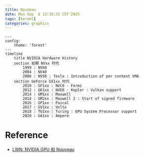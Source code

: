 ```yaml
---
title: Nouveau
date: Mon Sep  8 13:18:33 CST 2025
tags: [kernel]
categories: graphics
---
```


```mermaid
---
config:
    theme: 'forest'
---
timeline
    title NVIDIA Hardware History
    section 前期 NVxx 时代
        1999 : NV04
        2004 : NV40
        2006 : NV50 : Tesla : Introduction of per context VMA
    section GeForce GX1xx 时代
        2010 : GF1xx : NVC0 - Fermi
        2012 : GK1xx : NVE0 - Kepler : Vulkan support
        2014 : GM1xx : Maxwell
        2014 : GM2xx : Maxwell 2 : Start of signed firmware
        2016 : GP1xx : Pascal
        2017 : GV1xx : Volta
        2018 : TU1xx : Turing : GPU System Processor support
        2020 : GA1xx : Ampere
```
<!--more-->

# Reference

- [LWN: NVIDIA GPU 和 Nouveau](https://blog.csdn.net/Linux_Everything/article/details/127780944)
